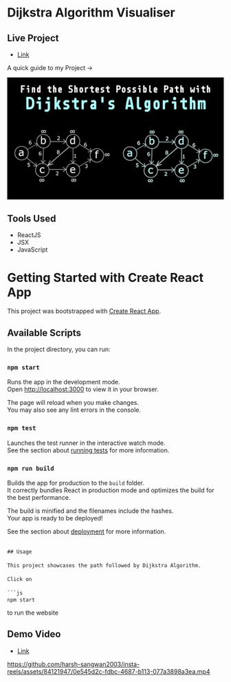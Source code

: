 # Dijkstra Algorithm Visualiser

## Live Project

- [Link](https://harsh-dijkstra-algo-visualiser.netlify.app/)

A quick guide to my Project ->

<img src = "image.webp">

## Tools Used

- ReactJS
- JSX
- JavaScript

# Getting Started with Create React App

This project was bootstrapped with [Create React App](https://github.com/facebook/create-react-app).

## Available Scripts

In the project directory, you can run:

### `npm start`

Runs the app in the development mode.\
Open [http://localhost:3000](http://localhost:3000) to view it in your browser.

The page will reload when you make changes.\
You may also see any lint errors in the console.

### `npm test`

Launches the test runner in the interactive watch mode.\
See the section about [running tests](https://facebook.github.io/create-react-app/docs/running-tests) for more information.

### `npm run build`

Builds the app for production to the `build` folder.\
It correctly bundles React in production mode and optimizes the build for the best performance.

The build is minified and the filenames include the hashes.\
Your app is ready to be deployed!

See the section about [deployment](https://facebook.github.io/create-react-app/docs/deployment) for more information.

``` 

## Usage

This project showcases the path followed by Dijkstra Algorithm.

Click on

```js
npm start
``` 
to run the website

## Demo Video

- [Link](https://app.gemoo.com/share/home?codeId=DW48OxojdjLBe)


https://github.com/harsh-sangwan2003/insta-reels/assets/84121947/0e545d2c-fdbc-4687-b113-077a3898a3ea.mp4